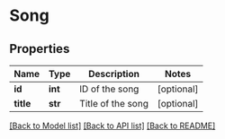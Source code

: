 # Song

## Properties
Name | Type | Description | Notes
------------ | ------------- | ------------- | -------------
**id** | **int** | ID of the song | [optional] 
**title** | **str** | Title of the song | [optional] 

[[Back to Model list]](../README.md#documentation-for-models) [[Back to API list]](../README.md#documentation-for-api-endpoints) [[Back to README]](../README.md)


